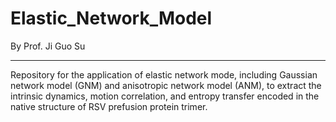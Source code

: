 # Elastic_Network_Model
By Prof. Ji Guo Su
****
Repository for the application of elastic network mode, including Gaussian network model (GNM) and anisotropic network model (ANM), to extract the intrinsic dynamics, motion correlation, and entropy transfer encoded in the native structure of RSV prefusion protein trimer. 

